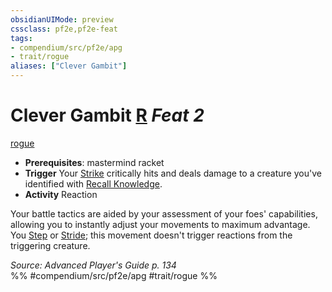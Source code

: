 ```yaml
---
obsidianUIMode: preview
cssclass: pf2e,pf2e-feat
tags:
- compendium/src/pf2e/apg
- trait/rogue
aliases: ["Clever Gambit"]
---
```

# Clever Gambit  [R](rules/core-rulebook/chapter-9-playing-the-game.md#Actions "Reaction") *Feat 2*  
[rogue](rules/traits/rogue.md)  

- **Prerequisites**: mastermind racket
- **Trigger** Your [Strike](rules/actions/strike.md) critically hits and deals damage to a creature you've identified with [Recall Knowledge](rules/actions/recall-knowledge.md).
- **Activity** Reaction

Your battle tactics are aided by your assessment of your foes' capabilities, allowing you to instantly adjust your movements to maximum advantage. You [Step](rules/actions/step.md) or [Stride](rules/actions/stride.md); this movement doesn't trigger reactions from the triggering creature.

*Source: Advanced Player's Guide p. 134*  
%% #compendium/src/pf2e/apg #trait/rogue %%